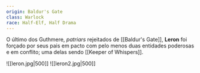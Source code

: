 ```yaml
---
origin: Baldur's Gate
class: Warlock
race: Half-Elf, Half Drama
---
```

O último dos Guthmere, _patriars_ rejeitados de [[Baldur's Gate]], **Leron** foi forçado por seus pais em pacto com pelo menos duas entidades poderosas e em conflito; uma delas sendo [[Keeper of Whispers]]. 

![[leron.jpg|500]]
![[leron2.jpg|500]]